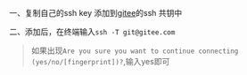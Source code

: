 一、复制自己的ssh key 添加到[gitee](https://so.csdn.net/so/search?q=gitee&spm=1001.2101.3001.7020)的ssh 共钥中

二、添加后，在终端输入`ssh -T git@gitee.com`

> 如果出现`Are you sure you want to continue connecting (yes/no/[fingerprint])?`,输入yes即可